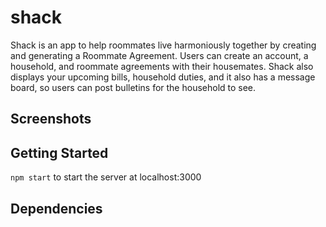 # shack

Shack is an app to help roommates live harmoniously together by creating and generating a Roommate Agreement. Users can create an account, a household, and roommate agreements with their housemates. Shack also displays your upcoming bills, household duties, and it also has a message board, so users can post bulletins for the household to see.

## Screenshots

## Getting Started

`npm start` to start the server at localhost:3000

## Dependencies
